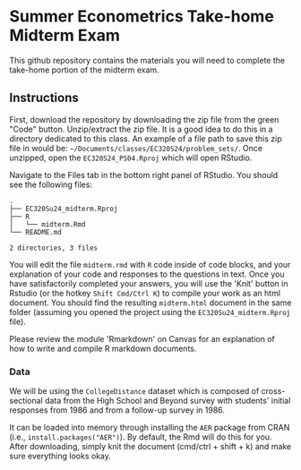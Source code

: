 # Summer Econometrics Take-home Midterm Exam

This github repository contains the materials you will need to complete the 
take-home portion of the midterm exam.

## Instructions

First, download the repository by downloading the zip file from the green "Code" button. 
Unzip/extract the zip file.
It is a good idea to do this in a directory dedicated to this class.
An example of a file path to save this zip file in would be:
`~/Documents/classes/EC320S24/problem_sets/`.
Once unzipped, open the `EC320S24_PS04.Rproj` which will open RStudio.

Navigate to the Files tab in the bottom right panel of RStudio. 
You should see the following files:

```
.
├── EC320Su24_midterm.Rproj
├── R
│   └── midterm.Rmd
└── README.md

2 directories, 3 files
```

You will edit the file `midterm.rmd` with `R` code inside of code blocks,
and your explanation of your code and responses to the questions in text.
Once you have satisfactorily completed your answers, 
you will use the 'Knit' button in Rstudio (or the hotkey `Shift Cmd/Ctrl K`)
to compile your work as an html document.
You should find the resulting `midterm.html` document in the same folder 
(assuming you opened the project using the `EC320Su24_midterm.Rproj` file).

Please review the module 'Rmarkdown' on Canvas for an explanation of how to
write and compile R markdown documents.

### Data

We will be using the `CollegeDistance` dataset which is composed of 
cross-sectional data from the High School and Beyond survey with 
students' initial responses from 1986 and from a follow-up survey in 1986.

It can be loaded into memory through installing the `AER` package from CRAN
(i.e., `install.packages("AER")`).
By default, the Rmd will do this for you. 
After downloading, simply knit the document (cmd/ctrl + shift + k)
and make sure everything looks okay.
